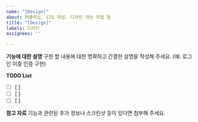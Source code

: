 ```yaml
---
name: "[Design]"
about: 퍼블리싱, CSS 작업, 디자인 개선 작업 등
title: "[Design]"
labels: 디자인
assignees: ''

---
```


**기능에 대한 설명**
구현 할 내용에 대한 명확하고 간결한 설명을 작성해 주세요.
(예: 로그인 이중 인증 구현)

**TODO List**

- [ ]  [ ]
- [ ]  [ ]
- [ ]  [ ]

**참고 자료**
기능과 관련된 추가 정보나 스크린샷 등이 있다면 첨부해 주세요.
